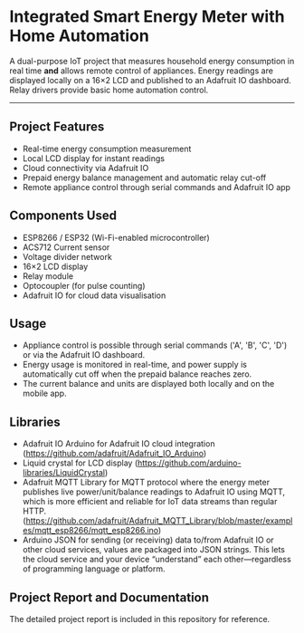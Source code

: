 # Integrated Smart Energy Meter with Home Automation

A dual-purpose IoT project that measures household energy consumption in real time **and** allows remote control of appliances. Energy readings are displayed locally on a 16×2 LCD and published to an Adafruit IO dashboard. Relay drivers provide basic home automation control.

---

## Project Features

- Real-time energy consumption measurement
- Local LCD display for instant readings
- Cloud connectivity via Adafruit IO
- Prepaid energy balance management and automatic relay cut-off
- Remote appliance control through serial commands and Adafruit IO app

## Components Used

- ESP8266 / ESP32 (Wi-Fi-enabled microcontroller)
- ACS712 Current sensor
- Voltage divider network
- 16×2 LCD display
- Relay module
- Optocoupler (for pulse counting)
- Adafruit IO for cloud data visualisation

## Usage

- Appliance control is possible through serial commands ('A', 'B', 'C', 'D') or via the Adafruit IO dashboard.
- Energy usage is monitored in real-time, and power supply is automatically cut off when the prepaid balance reaches zero.
- The current balance and units are displayed both locally and on the mobile app.

## Libraries
- Adafruit IO Arduino for Adafruit IO cloud integration (https://github.com/adafruit/Adafruit_IO_Arduino)
- Liquid crystal for LCD display (https://github.com/arduino-libraries/LiquidCrystal)
- Adafruit MQTT Library for MQTT protocol where the energy meter publishes live power/unit/balance readings to Adafruit IO using MQTT, which is more efficient and reliable for IoT data streams than regular HTTP. (https://github.com/adafruit/Adafruit_MQTT_Library/blob/master/examples/mqtt_esp8266/mqtt_esp8266.ino)
- Arduino JSON for sending (or receiving) data to/from Adafruit IO or other cloud services, values are packaged into JSON strings. This lets the cloud service and your device “understand” each other—regardless of programming language or platform.


## Project Report and Documentation

The detailed project report is included in this repository for reference.


